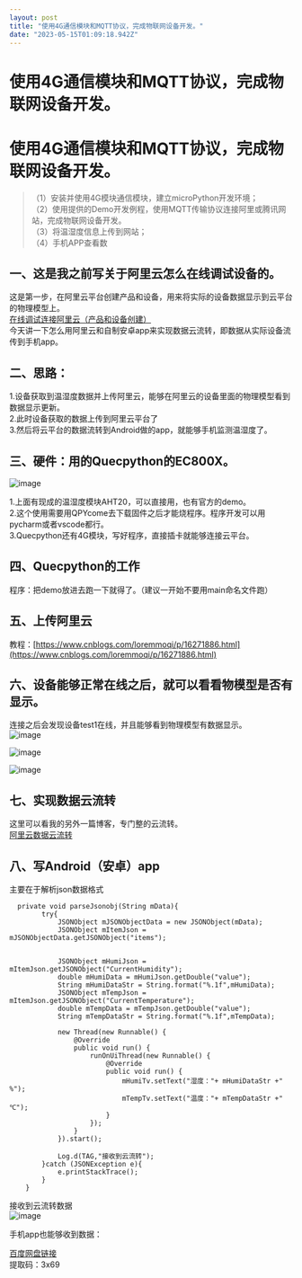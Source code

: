 ```yaml
---
layout: post
title: "使用4G通信模块和MQTT协议，完成物联网设备开发。"
date: "2023-05-15T01:09:18.942Z"
---
```

使用4G通信模块和MQTT协议，完成物联网设备开发。
==========================

使用4G通信模块和MQTT协议，完成物联网设备开发。
==========================

> （1）安装并使用4G模块通信模块，建立microPython开发环境；  
> （2）使用提供的Demo开发例程，使用MQTT传输协议连接阿里或腾讯网站，完成物联网设备开发。  
> （3）将温湿度信息上传到网站；  
> （4）手机APP查看数

一、这是我之前写关于阿里云怎么在线调试设备的。
-----------------------

这是第一步，在阿里云平台创建产品和设备，用来将实际的设备数据显示到云平台的物理模型上。  
[在线调试连接阿里云（产品和设备创建）](https://www.cnblogs.com/loremmoqi/p/16271886.html "在线调试连接阿里云（产品和设备创建）")  
今天讲一下怎么用阿里云和自制安卓app来实现数据云流转，即数据从实际设备流传到手机app。

二、思路：
-----

1.设备获取到温湿度数据并上传阿里云，能够在阿里云的设备里面的物理模型看到数据显示更新。  
2.此时设备获取的数据上传到阿里云平台了  
3.然后将云平台的数据流转到Android做的app，就能够手机监测温湿度了。

三、硬件：用的Quecpython的EC800X。
-------------------------

![image](https://img2023.cnblogs.com/blog/2820930/202305/2820930-20230514204137587-821644075.png)

1.上面有现成的温湿度模块AHT20，可以直接用，也有官方的demo。  
2.这个使用需要用QPYcome去下载固件之后才能烧程序。程序开发可以用pycharm或者vscode都行。  
3.Quecpython还有4G模块，写好程序，直接插卡就能够连接云平台。

四、Quecpython的工作
---------------

程序：把demo放进去跑一下就得了。（建议一开始不要用main命名文件跑）

五、上传阿里云
-------

教程：[https://www.cnblogs.com/loremmoqi/p/16271886.html](https://www.cnblogs.com/loremmoqi/p/16271886.html)

六、设备能够正常在线之后，就可以看看物模型是否有显示。
---------------------------

连接之后会发现设备test1在线，并且能够看到物理模型有数据显示。  
![image](https://img2023.cnblogs.com/blog/2820930/202305/2820930-20230514204155641-280324133.png)

![image](https://img2023.cnblogs.com/blog/2820930/202305/2820930-20230514204231159-1609325832.png)

![image](https://img2023.cnblogs.com/blog/2820930/202305/2820930-20230514204241521-429954490.png)

七、实现数据云流转
---------

这里可以看我的另外一篇博客，专门整的云流转。  
[阿里云数据云流转](https://www.cnblogs.com/loremmoqi/p/17400091.html "阿里云数据云流转")

八、写Android（安卓）app
-----------------

主要在于解析json数据格式

      private void parseJsonobj(String mData){
            try{
                JSONObject mJSONObjectData = new JSONObject(mData);
                JSONObject mItemJson = mJSONObjectData.getJSONObject("items");
    
    
                JSONObject mHumiJson = mItemJson.getJSONObject("CurrentHumidity");
                double mHumiData = mHumiJson.getDouble("value");
                String mHumiDataStr = String.format("%.1f",mHumiData);
                JSONObject mTempJson = mItemJson.getJSONObject("CurrentTemperature");
                double mTempData = mTempJson.getDouble("value");
                String mTempDataStr = String.format("%.1f",mTempData);
    
                new Thread(new Runnable() {
                    @Override
                    public void run() {
                        runOnUiThread(new Runnable() {
                            @Override
                            public void run() {
                                mHumiTv.setText("湿度："+ mHumiDataStr +" %");
                                mTempTv.setText("温度："+ mTempDataStr +" ℃");
                            }
                        });
                    }
                }).start();
    
                Log.d(TAG,"接收到云流转");
            }catch (JSONException e){
                e.printStackTrace();
            }
        }
    

接收到云流转数据  
![image](https://img2023.cnblogs.com/blog/2820930/202305/2820930-20230514205358420-143905619.png)

手机app也能够收到数据：

[百度网盘链接](https://pan.baidu.com/s/10g7qY5-MrJSQOPskvevkRw?pwd=3x69 "链接：")  
提取码：3x69